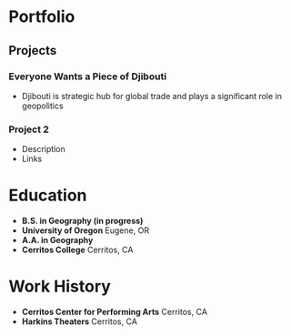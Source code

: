 # Portfolio

## Projects
### Everyone Wants a Piece of Djibouti
- Djibouti is strategic hub for global trade and plays a significant role in geopolitics

### Project 2
- Description
- Links

# Education
- **B.S. in Geography (in progress)**
- **University of Oregon** Eugene, OR
- **A.A. in Geography**
- **Cerritos College** Cerritos, CA

# Work History
- **Cerritos Center for Performing Arts** Cerritos, CA
- **Harkins Theaters** Cerritos, CA
